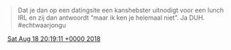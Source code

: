 > Dat je dan op een datingsite een kanshebster uitnodigt voor een lunch IRL en zij dan antwoordt “maar ik ken je helemaal niet”\. Ja DUH\. \#echtwaarjongu

<img src="../../media/tweet.ico" width="12" /> [Sat Aug 18 20:19:11 +0000 2018](https://twitter.com/DromerDenker/status/1030912011914420224)